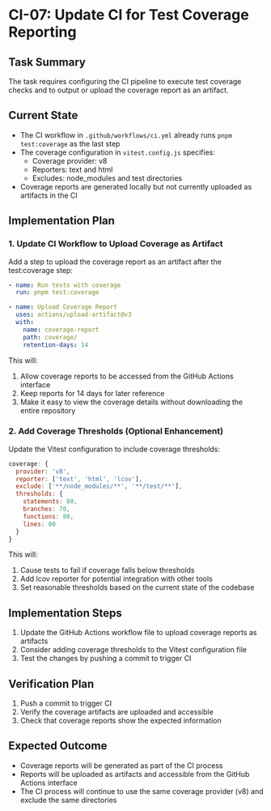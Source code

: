 # CI-07: Update CI for Test Coverage Reporting

## Task Summary
The task requires configuring the CI pipeline to execute test coverage checks and to output or upload the coverage report as an artifact.

## Current State
- The CI workflow in `.github/workflows/ci.yml` already runs `pnpm test:coverage` as the last step
- The coverage configuration in `vitest.config.js` specifies:
  - Coverage provider: v8
  - Reporters: text and html
  - Excludes: node_modules and test directories
- Coverage reports are generated locally but not currently uploaded as artifacts in the CI

## Implementation Plan

### 1. Update CI Workflow to Upload Coverage as Artifact
Add a step to upload the coverage report as an artifact after the test:coverage step:

```yaml
- name: Run tests with coverage
  run: pnpm test:coverage

- name: Upload Coverage Report
  uses: actions/upload-artifact@v3
  with:
    name: coverage-report
    path: coverage/
    retention-days: 14
```

This will:
1. Allow coverage reports to be accessed from the GitHub Actions interface
2. Keep reports for 14 days for later reference
3. Make it easy to view the coverage details without downloading the entire repository

### 2. Add Coverage Thresholds (Optional Enhancement)
Update the Vitest configuration to include coverage thresholds:

```javascript
coverage: {
  provider: 'v8',
  reporter: ['text', 'html', 'lcov'],
  exclude: ['**/node_modules/**', '**/test/**'],
  thresholds: {
    statements: 80,
    branches: 70,
    functions: 80,
    lines: 80
  }
}
```

This will:
1. Cause tests to fail if coverage falls below thresholds
2. Add lcov reporter for potential integration with other tools
3. Set reasonable thresholds based on the current state of the codebase

## Implementation Steps
1. Update the GitHub Actions workflow file to upload coverage reports as artifacts
2. Consider adding coverage thresholds to the Vitest configuration file
3. Test the changes by pushing a commit to trigger CI

## Verification Plan
1. Push a commit to trigger CI
2. Verify the coverage artifacts are uploaded and accessible
3. Check that coverage reports show the expected information

## Expected Outcome
- Coverage reports will be generated as part of the CI process
- Reports will be uploaded as artifacts and accessible from the GitHub Actions interface
- The CI process will continue to use the same coverage provider (v8) and exclude the same directories